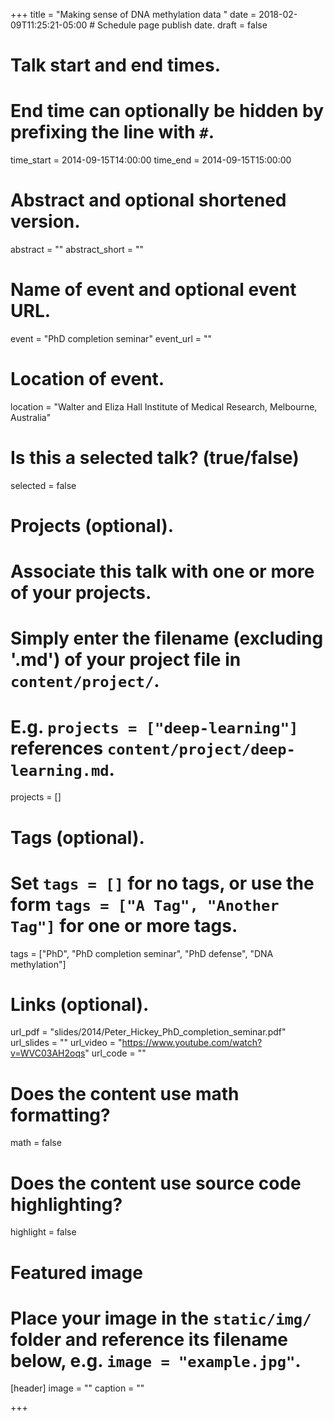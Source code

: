 +++
title = "Making sense of DNA methylation data "
date = 2018-02-09T11:25:21-05:00  # Schedule page publish date.
draft = false

# Talk start and end times.
#   End time can optionally be hidden by prefixing the line with `#`.
time_start = 2014-09-15T14:00:00
time_end = 2014-09-15T15:00:00

# Abstract and optional shortened version.
abstract = ""
abstract_short = ""

# Name of event and optional event URL.
event = "PhD completion seminar"
event_url = ""

# Location of event.
location = "Walter and Eliza Hall Institute of Medical Research, Melbourne, Australia"

# Is this a selected talk? (true/false)
selected = false

# Projects (optional).
#   Associate this talk with one or more of your projects.
#   Simply enter the filename (excluding '.md') of your project file in `content/project/`.
#   E.g. `projects = ["deep-learning"]` references `content/project/deep-learning.md`.
projects = []

# Tags (optional).
#   Set `tags = []` for no tags, or use the form `tags = ["A Tag", "Another Tag"]` for one or more tags.
tags = ["PhD", "PhD completion seminar", "PhD defense", "DNA methylation"]

# Links (optional).
url_pdf = "slides/2014/Peter_Hickey_PhD_completion_seminar.pdf"
url_slides = ""
url_video = "https://www.youtube.com/watch?v=WVC03AH2oqs"
url_code = ""


# Does the content use math formatting?
math = false

# Does the content use source code highlighting?
highlight = false

# Featured image
# Place your image in the `static/img/` folder and reference its filename below, e.g. `image = "example.jpg"`.
[header]
image = ""
caption = ""

+++
